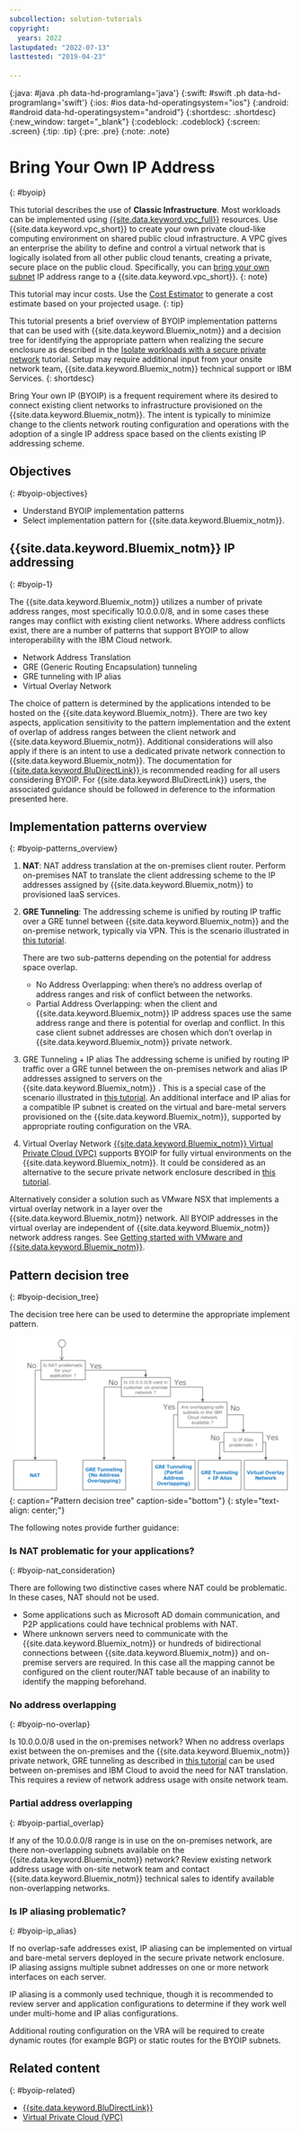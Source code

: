 ```yaml
---
subcollection: solution-tutorials
copyright:
  years: 2022
lastupdated: "2022-07-13"
lasttested: "2019-04-23"

---
```


{:java: #java .ph data-hd-programlang='java'}
{:swift: #swift .ph data-hd-programlang='swift'}
{:ios: #ios data-hd-operatingsystem="ios"}
{:android: #android data-hd-operatingsystem="android"}
{:shortdesc: .shortdesc}
{:new_window: target="_blank"}
{:codeblock: .codeblock}
{:screen: .screen}
{:tip: .tip}
{:pre: .pre}
{:note: .note}

# Bring Your Own IP Address
{: #byoip}

This tutorial describes the use of **Classic Infrastructure**.  Most workloads can be implemented using [{{site.data.keyword.vpc_full}}](https://{DomainName}/docs/vpc) resources. Use {{site.data.keyword.vpc_short}} to create your own private cloud-like computing environment on shared public cloud infrastructure. A VPC gives an enterprise the ability to define and control a virtual network that is logically isolated from all other public cloud tenants, creating a private, secure place on the public cloud.  Specifically, you can [bring your own subnet](https://{DomainName}/docs/vpc?topic=vpc-configuring-address-prefixes) IP address range to a {{site.data.keyword.vpc_short}}.
{: note}

<!--##istutorial#-->
This tutorial may incur costs. Use the [Cost Estimator](https://{DomainName}/estimator/review) to generate a cost estimate based on your projected usage.
{: tip}

<!--#/istutorial#-->

This tutorial presents a brief overview of BYOIP implementation patterns that can be used with {{site.data.keyword.Bluemix_notm}} and a decision tree for identifying the appropriate pattern when realizing the secure enclosure as described in the [Isolate workloads with a secure private network](https://{DomainName}/docs/solution-tutorials?topic=solution-tutorials-secure-network-enclosure) tutorial. Setup may require additional input from your onsite network team, {{site.data.keyword.Bluemix_notm}} technical support or IBM Services.
{: shortdesc}

Bring Your own IP (BYOIP) is a frequent requirement where its desired to connect existing client networks to infrastructure provisioned on the {{site.data.keyword.Bluemix_notm}}. The intent is typically to minimize change to the clients network routing configuration and operations with the adoption of a single IP address space based on the clients existing IP addressing scheme.

## Objectives
{: #byoip-objectives}

* Understand BYOIP implementation patterns
* Select implementation pattern for {{site.data.keyword.Bluemix_notm}}.

## {{site.data.keyword.Bluemix_notm}} IP addressing
{: #byoip-1}

The {{site.data.keyword.Bluemix_notm}} utilizes a number of private address ranges, most specifically 10.0.0.0/8, and in some cases these ranges may conflict with existing client networks. Where address conflicts exist, there are a number of patterns that support BYOIP to allow interoperability with the IBM Cloud network.

-	Network Address Translation
-	GRE (Generic Routing Encapsulation) tunneling
-	GRE tunneling with IP alias
-	Virtual Overlay Network

The choice of pattern is determined by the applications intended to be hosted on the {{site.data.keyword.Bluemix_notm}}. There are two key aspects, application sensitivity to the pattern implementation and the extent of overlap of address ranges between the client network and {{site.data.keyword.Bluemix_notm}}. Additional considerations will also apply if there is an intent to use a dedicated private network connection to {{site.data.keyword.Bluemix_notm}}. The documentation for [{{site.data.keyword.BluDirectLink}}
](https://{DomainName}/docs/direct-link?topic=direct-link-configure-ibm-cloud-direct-link#configure-ibm-cloud-direct-link) is recommended reading for all users considering BYOIP. For {{site.data.keyword.BluDirectLink}} users, the associated guidance should be followed in deference to the information presented here.

## Implementation patterns overview
{: #byoip-patterns_overview}

1. **NAT**: NAT address translation at the on-premises client router. Perform on-premises NAT to translate the client addressing scheme to the IP addresses assigned by {{site.data.keyword.Bluemix_notm}} to provisioned IaaS services.
2. **GRE Tunneling**: The addressing scheme is unified by routing IP traffic over a GRE tunnel between {{site.data.keyword.Bluemix_notm}} and the on-premise network, typically via VPN. This is the scenario illustrated in [this tutorial](https://{DomainName}/docs/solution-tutorials?topic=solution-tutorials-configuring-IPSEC-VPN#configuring-IPSEC-VPN).

   There are two sub-patterns depending on the potential for address space overlap.
     * No Address Overlapping: when there’s no address overlap of address ranges and risk of conflict between the networks.
     * Partial Address Overlapping: when the client and {{site.data.keyword.Bluemix_notm}} IP address spaces use the same address range and there is potential for overlap and conflict. In this case client subnet addresses are chosen which don’t overlap in {{site.data.keyword.Bluemix_notm}} private network.

3. GRE Tunneling + IP alias
The addressing scheme is unified by routing IP traffic over a GRE tunnel between the on-premises network and alias IP addresses assigned to servers on the {{site.data.keyword.Bluemix_notm}} . This is a special case of the scenario illustrated in [this tutorial](https://{DomainName}/docs/solution-tutorials?topic=solution-tutorials-configuring-IPSEC-VPN#configuring-IPSEC-VPN). An additional interface and IP alias for a compatible IP subnet is created on the virtual and bare-metal servers provisioned on the {{site.data.keyword.Bluemix_notm}}, supported by appropriate routing configuration on the VRA.

4. Virtual Overlay Network
[{{site.data.keyword.Bluemix_notm}} Virtual Private Cloud (VPC)](https://{DomainName}/docs/vpc?topic=vpc-getting-started) supports BYOIP for fully virtual environments on the {{site.data.keyword.Bluemix_notm}}. It could be considered as an alternative to the secure private network enclosure described in [this tutorial](https://{DomainName}/docs/solution-tutorials?topic=solution-tutorials-secure-network-enclosure#secure-network-enclosure).

Alternatively consider a solution such as VMware NSX that implements a virtual overlay network in a layer over the {{site.data.keyword.Bluemix_notm}} network. All BYOIP addresses in the virtual overlay are independent of {{site.data.keyword.Bluemix_notm}} network address ranges. See [Getting started with VMware and {{site.data.keyword.Bluemix_notm}}](https://{DomainName}/docs/vmware?topic=vmware-vmware-getting-started).

## Pattern decision tree
{: #byoip-decision_tree}

The decision tree here can be used to determine the appropriate implement pattern.

![Pattern decision tree](images/solution37-byoip/byoipdecision.png){: caption="Pattern decision tree" caption-side="bottom"}
{: style="text-align: center;"}

The following notes provide further guidance:

### Is NAT problematic for your applications?
{: #byoip-nat_consideration}

There are following two distinctive cases where NAT could be problematic. In these cases, NAT should not be used.

- Some applications such as Microsoft AD domain communication, and P2P applications could have technical problems with NAT.
- Where unknown servers need to communicate with the {{site.data.keyword.Bluemix_notm}} or hundreds of bidirectional connections between {{site.data.keyword.Bluemix_notm}} and on-premise servers are required. In this case all the mapping cannot be configured on the client router/NAT table because of an inability to identify the mapping beforehand.


### No address overlapping
{: #byoip-no-overlap}

Is 10.0.0.0/8 used in the on-premises network? When no address overlaps exist between the on-premises and the {{site.data.keyword.Bluemix_notm}} private network, GRE tunneling as described in [this tutorial](https://{DomainName}/docs/solution-tutorials?topic=solution-tutorials-configuring-IPSEC-VPN#configuring-IPSEC-VPN) can be used between on-premises and IBM Cloud to avoid the need for NAT translation. This requires a review of network address usage with onsite network team.

### Partial address overlapping
{: #byoip-partial_overlap}

If any of the 10.0.0.0/8 range is in use on the on-premises network, are there non-overlapping subnets available on the {{site.data.keyword.Bluemix_notm}} network? Review existing network address usage with on-site network team and contact {{site.data.keyword.Bluemix_notm}} technical sales to identify available non-overlapping networks.

### Is IP aliasing problematic?
{: #byoip-ip_alias}

If no overlap-safe addresses exist, IP aliasing can be implemented on virtual and bare-metal servers deployed in the secure private network enclosure. IP aliasing assigns multiple subnet addresses on one or more network interfaces on each server.

IP aliasing is a commonly used technique, though it is recommended to review server and application configurations to determine if they work well under multi-home and IP alias configurations.

Additional routing configuration on the VRA will be required to create dynamic routes (for example BGP) or static routes for the BYOIP subnets.

## Related content
{: #byoip-related}

- [{{site.data.keyword.BluDirectLink}}
]( https://{DomainName}/docs/direct-link?topic=direct-link-configure-ibm-cloud-direct-link#configure-ibm-cloud-direct-link)
- [Virtual Private Cloud (VPC)](https://{DomainName}/docs/vpc?topic=vpc-getting-started)
